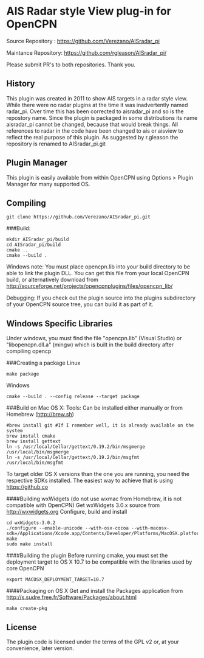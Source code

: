 AIS Radar style View plug-in for OpenCPN
==================================

Source Repository : https://github.com/Verezano/AISradar_pi

Maintance Repository: https://github.com/rgleason/AISradar_pi/

Please submit PR's to both repositories. Thank you.

History
-------
This plugin was created in 2011 to show AIS targets in a radar style view. While there were no radar plugins at the time it was inadvertently named radar_pi. Over time this has been corrected to aisradar_pi and so is the repostory name. Since the plugin is packaged in some distributions its name aisradar_pi cannot be changed, because that would break things.
All references to radar in the code have been changed to ais or aisview to reflect the real purpose of this plugin.
As suggested by r.gleason the repository is renamed to AISradar_pi.git

Plugin Manager
--------------
This plugin is easily available from within OpenCPN using Options > Plugin Manager for many supported OS.

Compiling
---------
```
git clone https://github.com/Verezano/AISradar_pi.git
```

###Build:
```
mkdir AISradar_pi/build
cd AISradar_pi/build
cmake ..
cmake --build .
```
Windows note: You must place opencpn.lib into your build directory to be able to link the plugin DLL. You can get this file from your local OpenCPN build, or alternatively download from http://sourceforge.net/projects/opencpnplugins/files/opencpn_lib/

Debugging:
If you check out the plugin source into the plugins subdirectory of your OpenCPN source tree, you can build it as part of it.

Windows Specific Libraries
--------------------------

Under windows, you must find the file "opencpn.lib" (Visual Studio) or "libopencpn.dll.a" (mingw) which is built in the build directory after compiling opencp

###Creating a package
Linux
```
make package
```

Windows
```
cmake --build . --config release --target package
```

###Build on Mac OS X:
Tools: Can be installed either manually or from Homebrew (http://brew.sh)
```
#brew install git #If I remember well, it is already available on the system
brew install cmake
brew install gettext
ln -s /usr/local/Cellar/gettext/0.19.2/bin/msgmerge /usr/local/bin/msgmerge
ln -s /usr/local/Cellar/gettext/0.19.2/bin/msgfmt /usr/local/bin/msgfmt
```

To target older OS X versions than the one you are running, you need the respective SDKs installed. The easiest way to achieve that is using https://github.co

####Building wxWidgets
(do not use wxmac from Homebrew, it is not compatible with OpenCPN)
Get wxWidgets 3.0.x source from http://wxwidgets.org
Configure, build and install
```
cd wxWidgets-3.0.2
./configure --enable-unicode --with-osx-cocoa --with-macosx-sdk=/Applications/Xcode.app/Contents/Developer/Platforms/MacOSX.platform/Developer/SDKs/MacOSX10.7
make
sudo make install
```

####Building the plugin
Before running cmake, you must set the deployment target to OS X 10.7 to be compatible with the libraries used by core OpenCPN
```
export MACOSX_DEPLOYMENT_TARGET=10.7
```

####Packaging on OS X
Get and install the Packages application from http://s.sudre.free.fr/Software/Packages/about.html
```
make create-pkg
```

License
-------
The plugin code is licensed under the terms of the GPL v2 or, at your convenience, later version.
